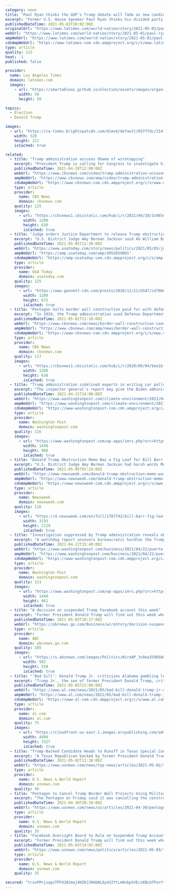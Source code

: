 ```yaml
---
category: news
title: "Paul Ryan thinks the GOP’s Trump debate will fade as new candidates emerge"
excerpt: "Former U.S. House Speaker Paul Ryan thinks his divided party — and history — will move on. The either-or debate over fealty to Trump “is going to fade,” the 2012 Republican vice presidential candidate said in an interview with the Associated Press."
publishedDateTime: 2021-05-01T10:02:00Z
originalUrl: "https://www.latimes.com/world-nation/story/2021-05-01/paul-ryan-trump-debate-will-fade-as-new-candidates-emerge"
webUrl: "https://www.latimes.com/world-nation/story/2021-05-01/paul-ryan-trump-debate-will-fade-as-new-candidates-emerge"
ampWebUrl: "https://www.latimes.com/world-nation/story/2021-05-01/paul-ryan-trump-debate-will-fade-as-new-candidates-emerge?_amp=true"
cdnAmpWebUrl: "https://www-latimes-com.cdn.ampproject.org/c/s/www.latimes.com/world-nation/story/2021-05-01/paul-ryan-trump-debate-will-fade-as-new-candidates-emerge?_amp=true"
type: article
quality: 123
heat: -1
published: false

provider:
  name: Los Angeles Times
  domain: latimes.com
  images:
    - url: "https://smartableai.github.io/election/assets/images/organizations/latimes.com-50x50.jpg"
      width: 50
      height: 50

topics:
  - Election
  - Donald Trump

images:
  - url: "https://ca-times.brightspotcdn.com/dims4/default/037ffdc/2147483647/strip/true/crop/5740x3803+0+12/resize/320x212!/quality/90/?url=https%3A%2F%2Fcalifornia-times-brightspot.s3.amazonaws.com%2Fa4%2F3a%2F955eaef93aefa31d0f274893ed0f%2Fda771a8154d84379915676ed1a9afa30"
    width: 320
    height: 212
    isCached: true

related:
  - title: "Trump administration accuses Obama of wiretapping"
    excerpt: "President Trump is calling for Congress to investigate his claim that the Obama administration wiretapped phones in Trump Tower during the presidential campaign. Associated Press White House reporter Vivian Salama joins CBSN to discuss."
    publishedDateTime: 2021-04-28T12:09:00Z
    webUrl: "https://www.cbsnews.com/video/trump-administration-accuses-obama-of-wiretapping-1/"
    ampWebUrl: "https://www.cbsnews.com/amp/video/trump-administration-accuses-obama-of-wiretapping-1/"
    cdnAmpWebUrl: "https://www-cbsnews-com.cdn.ampproject.org/c/s/www.cbsnews.com/amp/video/trump-administration-accuses-obama-of-wiretapping-1/"
    type: article
    provider:
      name: CBS News
      domain: cbsnews.com
    quality: 125
    images:
      - url: "https://cbsnews1.cbsistatic.com/hub/i/r/2021/04/28/3c065ea1-f5ce-4109-b082-ec5c177eb01f/thumbnail/1200x630/d4c9e75aea628913678984b32312628c/cbsn-qbg-0305-1263634-640x360.jpg"
        width: 1200
        height: 630
        isCached: true
  - title: "Judge orders Justice Department to release Trump obstruction memo"
    excerpt: "U.S. District Judge Amy Berman Jackson said AG William Barr had obscured \"the true purpose of the memorandum\" when it withheld the document."
    publishedDateTime: 2021-05-05T11:30:00Z
    webUrl: "https://www.usatoday.com/story/news/politics/2021/05/05/judge-orders-justice-department-release-trump-obstruction-memo/4952659001/"
    ampWebUrl: "https://amp.usatoday.com/amp/4952659001"
    cdnAmpWebUrl: "https://amp-usatoday-com.cdn.ampproject.org/c/s/amp.usatoday.com/amp/4952659001"
    type: article
    provider:
      name: USA Today
      domain: usatoday.com
    quality: 125
    images:
      - url: "https://www.gannett-cdn.com/presto/2020/12/11/USAT/cd70680c-eb01-4028-811e-d96055489d94-AFP_AFP_8WA7MF.jpg?auto=webp&crop=5999,3375,x0,y305&format=pjpg&width=1200"
        width: 1200
        height: 675
        isCached: true
  - title: "Pentagon halts border wall construction paid for with defense funds redirected by Trump"
    excerpt: "In 2019, the Trump administration used Defense Department cash for border wall projects when Congress refused to fund them."
    publishedDateTime: 2021-05-01T11:16:00Z
    webUrl: "https://www.cbsnews.com/news/border-wall-construction-canceled-pentagon/"
    ampWebUrl: "https://www.cbsnews.com/amp/news/border-wall-construction-canceled-pentagon/"
    cdnAmpWebUrl: "https://www-cbsnews-com.cdn.ampproject.org/c/s/www.cbsnews.com/amp/news/border-wall-construction-canceled-pentagon/"
    type: article
    provider:
      name: CBS News
      domain: cbsnews.com
    quality: 117
    images:
      - url: "https://cbsnews1.cbsistatic.com/hub/i/r/2020/09/04/bee1bf6c-1fd9-4ed8-94a0-3d6da2145de4/thumbnail/1200x630/feec45701550b6329b0d5a6acaeddf5b/gettyimages-1222262266.jpg"
        width: 1200
        height: 630
        isCached: true
  - title: "Trump administration sidelined experts in writing car pollution rules, EPA watchdog finds"
    excerpt: "The inspector general’s report may give the Biden administration more reason to tighten fuel-economy standards in the fight against global warming."
    publishedDateTime: 2021-04-21T14:00:00Z
    webUrl: "https://www.washingtonpost.com/climate-environment/2021/04/21/trump-administration-sidelined-experts-writing-car-pollution-rules-epa-watchdog-finds/"
    ampWebUrl: "https://www.washingtonpost.com/climate-environment/2021/04/21/trump-administration-sidelined-experts-writing-car-pollution-rules-epa-watchdog-finds/?outputType=amp"
    cdnAmpWebUrl: "https://www-washingtonpost-com.cdn.ampproject.org/c/s/www.washingtonpost.com/climate-environment/2021/04/21/trump-administration-sidelined-experts-writing-car-pollution-rules-epa-watchdog-finds/?outputType=amp"
    type: article
    provider:
      name: Washington Post
      domain: washingtonpost.com
    quality: 116
    images:
      - url: "https://www.washingtonpost.com/wp-apps/imrs.php?src=https://arc-anglerfish-washpost-prod-washpost.s3.amazonaws.com/public/Q6JQL4HM2II6PH4SCCRCAP3MRU.jpg&w=1440"
        width: 1440
        height: 960
        isCached: true
  - title: "Donald Trump Obstruction Memo Was a Fig Leaf for Bill Barr, Judge Says, Ordering Release"
    excerpt: "U.S. District Judge Amy Berman Jackson had harsh words Monday for former Attorney General William Barr, saying the Justice Department should not have withheld a memo from a watchdog group."
    publishedDateTime: 2021-05-05T03:24:00Z
    webUrl: "https://www.newsweek.com/donald-trump-obstruction-memo-was-fig-leaf-bill-barr-judge-says-ordering-release-1588712"
    ampWebUrl: "https://www.newsweek.com/donald-trump-obstruction-memo-was-fig-leaf-bill-barr-judge-says-ordering-release-1588712?amp=1"
    cdnAmpWebUrl: "https://www-newsweek-com.cdn.ampproject.org/c/s/www.newsweek.com/donald-trump-obstruction-memo-was-fig-leaf-bill-barr-judge-says-ordering-release-1588712?amp=1"
    type: article
    provider:
      name: Newsweek
      domain: newsweek.com
    quality: 116
    images:
      - url: "https://d.newsweek.com/en/full/1787742/bill-barr-fig-leaf-memo.jpg"
        width: 3193
        height: 2129
        isCached: true
  - title: "Investigation suppressed by Trump administration reveals obstacles to hurricane aid for Puerto Rico"
    excerpt: "A watchdog report uncovers bureaucratic hurdles the Trump administration erected for the struggling island to receive aid after Hurricanes Irma and Maria."
    publishedDateTime: 2021-04-22T15:49:00Z
    webUrl: "https://www.washingtonpost.com/business/2021/04/22/puerto-rico-hurricane-trump-hud/"
    ampWebUrl: "https://www.washingtonpost.com/business/2021/04/22/puerto-rico-hurricane-trump-hud/?outputType=amp"
    cdnAmpWebUrl: "https://www-washingtonpost-com.cdn.ampproject.org/c/s/www.washingtonpost.com/business/2021/04/22/puerto-rico-hurricane-trump-hud/?outputType=amp"
    type: article
    provider:
      name: Washington Post
      domain: washingtonpost.com
    quality: 111
    images:
      - url: "https://www.washingtonpost.com/wp-apps/imrs.php?src=https://arc-anglerfish-washpost-prod-washpost.s3.amazonaws.com/public/UZZ77WEY24I6XDYKGOCM6T5TTE.jpg&w=1440"
        width: 1440
        height: 961
        isCached: true
  - title: "A decision on suspended Trump Facebook account this week"
    excerpt: "Former President Donald Trump will find out this week whether he gets to return to Facebook in a decision likely to stir up strong feelings no matter which way it goes. The social network’s quasi-independent Oversight Board says it will announce its ruling Wednesday on a case concerning the former president."
    publishedDateTime: 2021-05-03T18:17:00Z
    webUrl: "https://abcnews.go.com/Business/wireStory/decision-suspended-trump-facebook-account-week-77467356"
    type: article
    provider:
      name: ABC
      domain: abcnews.go.com
    quality: 105
    images:
      - url: "https://s.abcnews.com/images/Politics/WireAP_3c0ea3596b8d44c59b0504ddcf959987_16x9_992.jpg"
        width: 992
        height: 558
        isCached: true
  - title: "‘Bad bill’: Donald Trump Jr. criticizes Alabama gambling legislation"
    excerpt: "Trump Jr., the son of former President Donald Trump, criticized the gambling legislation under consideration by Alabama state lawmakers via a tweet on Wednesday. He said legislation would prevent world-class resorts and casinos from entering Alabama."
    publishedDateTime: 2021-05-05T22:08:00Z
    webUrl: "https://www.al.com/news/2021/05/bad-bill-donald-trump-jr-criticizes-alabama-gambling-legislation.html"
    ampWebUrl: "https://www.al.com/news/2021/05/bad-bill-donald-trump-jr-criticizes-alabama-gambling-legislation.html?outputType=amp"
    cdnAmpWebUrl: "https://www-al-com.cdn.ampproject.org/c/s/www.al.com/news/2021/05/bad-bill-donald-trump-jr-criticizes-alabama-gambling-legislation.html?outputType=amp"
    type: article
    provider:
      name: al.com
      domain: al.com
    quality: 75
    images:
      - url: "https://cloudfront-us-east-1.images.arcpublishing.com/advancelocal/L2B7DLGFFVC6RNHXVWKCDWDJ3I.JPG"
        width: 4990
        height: 3327
        isCached: true
  - title: "Trump-Backed Candidate Heads to Runoff in Texas Special Congressional Election"
    excerpt: "A Texas Republican backed by former President Donald Trump has advanced to a runoff election to fill a U.S. House of Representatives vacancy left by the death of her husband, while Democrats appeared in danger of being shut out of the contest."
    publishedDateTime: 2021-05-02T13:38:00Z
    webUrl: "https://www.usnews.com/news/top-news/articles/2021-05-02/trump-backed-candidate-heads-to-runoff-in-texas-special-congressional-election"
    type: article
    provider:
      name: U.S. News & World Report
      domain: usnews.com
    quality: 46
  - title: "Pentagon to Cancel Trump Border Wall Projects Using Military Funds"
    excerpt: "The Pentagon on Friday said it was cancelling the construction of parts of former President Donald Trump's border wall with Mexico that were being built using military funds, with all the unobligated money being returned to military."
    publishedDateTime: 2021-04-30T20:39:00Z
    webUrl: "https://www.usnews.com/news/us/articles/2021-04-30/pentagon-to-cancel-trump-border-wall-projects-using-military-funds"
    type: article
    provider:
      name: U.S. News & World Report
      domain: usnews.com
    quality: 35
  - title: "Facebook Oversight Board to Rule on Suspended Trump Account"
    excerpt: "Former President Donald Trump will find out this week whether he gets to return to Facebook. The social network’s quasi-independent Oversight Board says it will announce its decision Wednesday on a case concerning the former president."
    publishedDateTime: 2021-05-03T14:02:00Z
    webUrl: "https://www.usnews.com/news/politics/articles/2021-05-03/facebook-oversight-board-to-rule-on-suspended-trump-account"
    type: article
    provider:
      name: U.S. News & World Report
      domain: usnews.com
    quality: 35

secured: "trxuFM+jsapzTPFd1BJmaj4HZOJJ0mbNL8y432YtLm0xbpSVEciKBLHfPu+YtFekal09V0V96XF4KLhIzpTG7IyFCJvKS2r0IOno4iSjY4LksZW014whoMlx7xljF/9N2HVg6eSK1GV+8NhrqJ8+vixysbaAEKf+4Mg1gAf5mDobDdReYxq9T7vgow9kkO15S/GL1u6QBKlM18X95E9G+Ug6OmQUoRajv1zPdJbUFsqsxHTDyuibjf7o4z+QL5e8d44BlZq1esyLeMGgmDBWnZEWa68jaGlexW1nxPweqoGQkn0PNwHkrzRv3LLvn0fJXDAYDAvwhGrG9OA+WU46AMsO0uV4G2zt8vhkMAbP+VE=;pvWDZwc17tGKSrTq+I3xQg=="
---
```


